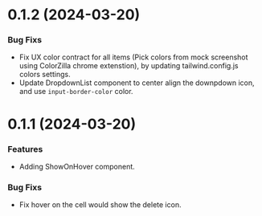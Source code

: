 # 0.1.2 (2024-03-20)


### Bug Fixs

- Fix UX color contract for all items (Pick colors from mock screenshot using ColorZilla chrome extenstion), by updating tailwind.config.js colors settings.
- Update DropdownList component to center align the downpdown icon, and use `input-border-color` color.

# 0.1.1 (2024-03-20)

### Features
- Adding ShowOnHover component.

### Bug Fixs

- Fix hover on the cell would show the delete icon.
